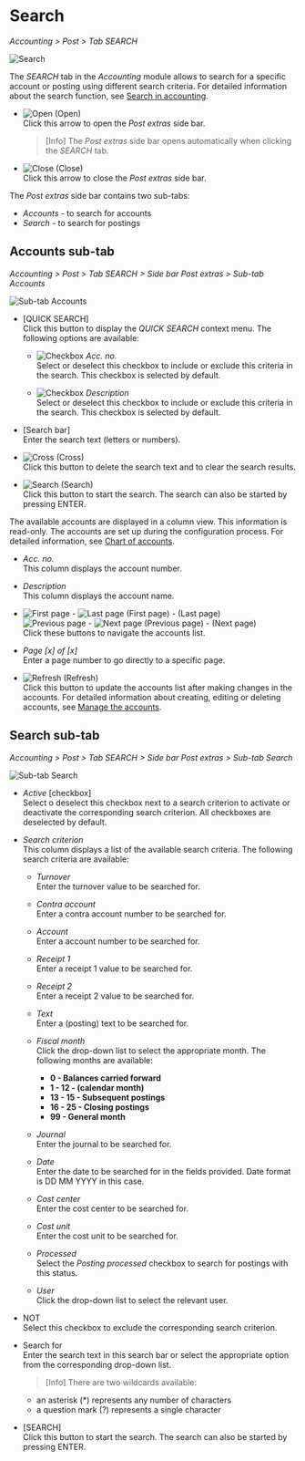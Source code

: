 # Search

*Accounting > Post > Tab SEARCH*

![Search](../../Assets/Screenshots/RetailSuiteAccounting/Book/Search/Search01.png "[Search]")

The *SEARCH* tab in the *Accounting* module allows to search for a specific account or posting using different search criteria. For detailed information about the search function, see [Search in accounting](../Operation/14_SearchAccounting.md).


- ![Open](../../Assets/Icons/Back02.png "[Open]") (Open)   
Click this arrow to open the *Post extras* side bar.

  > [Info] The *Post extras* side bar opens automatically when clicking the *SEARCH* tab.

- ![Close](../../Assets/Icons/Close.png "[Close]") (Close)  
Click this arrow to close the *Post extras* side bar.



The *Post extras* side bar contains two sub-tabs:

  - *Accounts* - to search for accounts
  - *Search* - to search for postings

## Accounts sub-tab

*Accounting > Post > Tab SEARCH > Side bar Post extras > Sub-tab Accounts*

  ![Sub-tab Accounts](../../Assets/Screenshots/RetailSuiteAccounting/Book/Search/BookExtrasAccounts.png "[Sub-tab Accounts]")

- [QUICK SEARCH]  
Click this button to display the *QUICK SEARCH* context menu. The following options are available:

  - ![Checkbox](../../Assets/Icons/Checkbox.png "[Checkbox]") *Acc. no.*  
  Select or deselect this checkbox to include or exclude this criteria in the search. This checkbox is selected by default.

  - ![Checkbox](../../Assets/Icons/Checkbox.png "[Checkbox]") *Description*  
  Select or deselect this checkbox to include or exclude this criteria in the search. This checkbox is selected by default.

- [Search bar]  
Enter the search text (letters or numbers).

- ![Cross](../../Assets/Icons/Cross02.png "[Cross]") (Cross)  
Click this button to delete the search text and to clear the search results.

- ![Search](../../Assets/Icons/Search.png "[Search]") (Search)  
Click this button to start the search. The search can also be started by pressing ENTER.

The available accounts are displayed in a column view. This information is read-only. The accounts are set up during the configuration process. For detailed information, see [Chart of accounts](../Integration/01_RunAccountingWizard.md#chart-of-accounts).

- *Acc. no.*  
This column displays the account number.

- *Description*  
This column displays the account name.


- ![First page](../../Assets/Icons/FirstPage.png "[First page]") - ![Last page](../../Assets/Icons/LastPage.png "[Last page]") (First page) - (Last page)  
 ![Previous page](../../Assets/Icons/PreviousPage.png "[Previous page]") - ![Next page](../../Assets/Icons/NextPage.png "[Next page]") (Previous page) - (Next page)  
Click these buttons to navigate the accounts list.

- *Page [x] of [x]*  
Enter a page number to go directly to a specific page.

- ![Refresh](../../Assets/Icons/Refresh01.png "[Refresh]") (Refresh)  
 Click this button to update the accounts list after making changes in the accounts. For detailed information about creating, editing or deleting accounts, see [Manage the accounts](../Integration/02_ManageAccounts.md).


## Search sub-tab

*Accounting > Post > Tab SEARCH > Side bar Post extras > Sub-tab Search*

  ![Sub-tab Search](../../Assets/Screenshots/RetailSuiteAccounting/Book/Search/BookExtrasSearch.png "[Sub-tab Search]")

- *Active* [checkbox]  
Select o deselect this checkbox next to a search criterion to activate or deactivate the corresponding search criterion. All checkboxes are deselected by default.

- *Search criterion*  
This column displays a list of the available search criteria. The following search criteria are available:

  - *Turnover*  
  Enter the turnover value to be searched for.

  - *Contra account*  
  Enter a contra account number to be searched for.

  - *Account*  
  Enter a account number to be searched for.

  - *Receipt 1*  
  Enter a receipt 1 value to be searched for.

  - *Receipt 2*  
  Enter a receipt 2 value to be searched for.

  - *Text*  
  Enter a (posting) text to be searched for.

  - *Fiscal month*  
    Click the drop-down list to select the appropriate month. The following months are available:

      - **0 - Balances carried forward**
      - **1 - 12 - (calendar month)**
      - **13 - 15 - Subsequent postings**
      - **16 - 25 - Closing postings**
      - **99 - General month**  

  - *Journal*  
  Enter the journal to be searched for.

  - *Date*  
  Enter the date to be searched for in the fields provided. Date format is DD MM YYYY in this case.

  - *Cost center*  
  Enter the cost center to be searched for.

  - *Cost unit*  
  Enter the cost unit to be searched for.

  - *Processed*  
  Select the *Posting processed* checkbox to search for postings with this status.

  - *User*  
  Click the drop-down list to select the relevant user.

- NOT  
Select this checkbox to exclude the corresponding search criterion.

- Search for  
Enter the search text in this search bar or select the appropriate option from the corresponding drop-down list.  

  > [Info] There are two wildcards available:  
  - an asterisk (*) represents any number of characters
  - a question mark (?) represents a single character


- [SEARCH]  
Click this button to start the search. The search can also be started by pressing ENTER.

